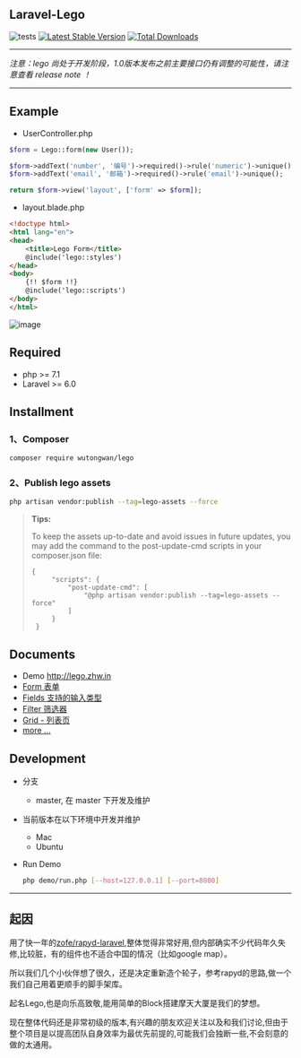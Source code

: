 ## Laravel-Lego

![tests](https://github.com/wutongwan/laravel-lego/workflows/tests/badge.svg)
[![Latest Stable Version](https://poser.pugx.org/wutongwan/lego/version.png)](https://packagist.org/packages/wutongwan/lego)
[![Total Downloads](https://poser.pugx.org/wutongwan/lego/d/total.png)](https://packagist.org/packages/wutongwan/lego)

* * *

*注意：lego 尚处于开发阶段，1.0版本发布之前主要接口仍有调整的可能性，请注意查看 release note ！*

* * *

## Example

- UserController.php

```php
$form = Lego::form(new User());

$form->addText('number', '编号')->required()->rule('numeric')->unique();
$form->addText('email', '邮箱')->required()->rule('email')->unique();

return $form->view('layout', ['form' => $form]);
```

- layout.blade.php

```html
<!doctype html>
<html lang="en">
<head>
    <title>Lego Form</title>
    @include('lego::styles')
</head>
<body>
    {!! $form !!}
    @include('lego::scripts')
</body>
</html>
```

![image](http://ww1.sinaimg.cn/bmiddle/801b780agw1f8pjbovte0j20n80h4jrz.jpg)


## Required
  - php >= 7.1
  - Laravel >= 6.0

## Installment

### 1、Composer

```bash
composer require wutongwan/lego
```

### 2、Publish lego assets

```bash
php artisan vendor:publish --tag=lego-assets --force
```

> **Tips:**
> 
> To keep the assets up-to-date and avoid issues in future updates, 
> you may add the command to the post-update-cmd scripts in your composer.json file:
>
> ```
> {
>      "scripts": {
>          "post-update-cmd": [
>              "@php artisan vendor:publish --tag=lego-assets --force"
>          ]
>      }
>  }
> ```

## Documents

- Demo <http://lego.zhw.in>
- [Form 表单](./docs/form.md)
- [Fields 支持的输入类型](./docs/fields.md)
- [Filter 筛选器](./docs/filter.md) 
- [Grid - 列表页](./docs/grid.md)
- [more ...](./docs/README.md)

## Development

- 分支
  - master, 在 master 下开发及维护

- 当前版本在以下环境中开发并维护
  - Mac
  - Ubuntu

- Run Demo

  ```bash
  php demo/run.php [--host=127.0.0.1] [--port=8080]
  ```

* * *

## 起因

用了快一年的[zofe/rapyd-laravel](https://github.com/zofe/rapyd-laravel),整体觉得非常好用,但内部确实不少代码年久失修,比较脏，有的组件也不适合中国的情况（比如google map）。

所以我们几个小伙伴想了很久，还是决定重新造个轮子，参考rapyd的思路,做一个我们自己用着更顺手的脚手架库。

起名Lego,也是向乐高致敬,能用简单的Block搭建摩天大厦是我们的梦想。

现在整体代码还是非常初级的版本,有兴趣的朋友欢迎关注以及和我们讨论,但由于整个项目是以提高团队自身效率为最优先前提的,可能我们会独断一些,不会刻意的做的太通用。

